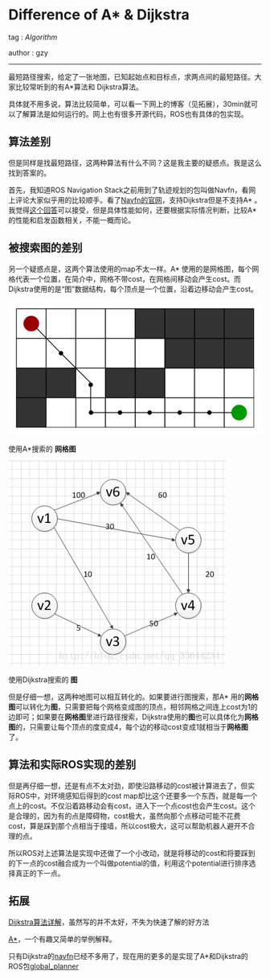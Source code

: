 # Difference of A* & Dijkstra

tag : *Algorithm*

author : gzy

---

最短路径搜索，给定了一张地图，已知起始点和目标点，求两点间的最短路径。大家比较常听到的有A*算法和 Dijkstra算法。

具体就不用多说，算法比较简单，可以看一下网上的博客（见拓展），30min就可以了解算法是如何运行的。网上也有很多开源代码，ROS也有具体的包实现。

## 算法差别
但是同样是找最短路径，这两种算法有什么不同？这是我主要的疑惑点。我是这么找到答案的。

首先，我知道ROS Navigation Stack之前用到了轨迹规划的包叫做Navfn，看网上评论大家似乎用的比较顺手。看了[Navfn的官网](http://wiki.ros.org/navfn)，支持Dijkstra但是不支持A* 。我觉得[这个回答](https://answers.ros.org/question/28366/why-navfn-is-using-dijkstra/?answer=28399#post-id-28399)可以接受，但是具体性能如何，还要根据实际情况判断，比较A*的性能和启发函数相关，不能一概而论。

## 被搜索图的差别
另一个疑惑点是，这两个算法使用的map不太一样。A* 使用的是网格图，每个网格代表一个位置，在简介中，网格不带cost，在网格间移动会产生cost。而Dijkstra使用的是“图”数据结构，每个顶点是一个位置，沿着边移动会产生cost。

![A*](../../../meta/pic/A_star.png)

使用A*搜索的 **网格图**

![Dijkstra](../../../meta/pic/Dijkstra.png)

使用Dijkstra搜索的 **图**

但是仔细一想，这两种地图可以相互转化的。如果要进行图搜索，那A* 用的**网格图**可以转化为**图**，只需要把每个网格变成图的顶点，相邻网格之间连上cost为1的边即可；如果要在**网格图**里进行路径搜索，Dijkstra使用的**图**也可以具体化为**网格图**的，只需要让每个顶点的度变成4，每个边的移动cost变成1就相当于**网格图**了。

## 算法和实际ROS实现的差别
但是再仔细一想，还是有点不太对劲，即使沿路移动的cost被计算进去了，但实际ROS中，对环境感知后得到的cost map却比这个还要多一个东西，就是每一个点上的cost。不仅沿着路移动会有cost，进入下一个点cost也会产生cost。这个是合理的，因为有的点是障碍物，cost极大，虽然向那个点移动可能不花费cost，算是踩到那个点相当于撞墙，所以cost极大，这可以帮助机器人避开不合理的点。

所以ROS对上述算法是实现中还做了一个小改动，就是将移动的cost和将要踩到的下一点的cost融合成为一个叫做potential的值，利用这个potential进行排序选择真正的下一点。

## 拓展
[Dijkstra算法详解](https://blog.csdn.net/qq_35644234/article/details/60870719)，虽然写的并不太好，不失为快速了解的好方法

[A*](https://www.cnblogs.com/zhoug2020/p/3468167.html)，一个有趣又简单的举例解释。

只有Dijkstra的[navfn](http://wiki.ros.org/navfn)已经不多用了，现在用的更多的是实现了A*和Dijkstra的ROS包[global_planner](http://wiki.ros.org/global_planner)

